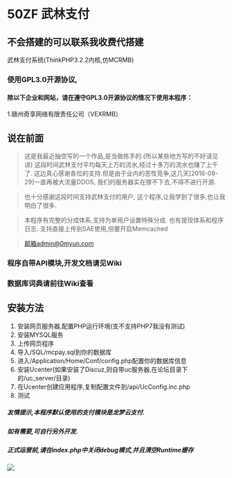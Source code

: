 # 50ZF 武林支付
## 不会搭建的可以联系我收费代搭建
武林支付系统(ThinkPHP3.2.2内核,仿MCRMB)

### 使用GPL3.0开源协议,
#### 除以下企业和网站，请在遵守GPL3.0开源协议的情况下使用本程序：
1.赣州奇享网络有限责任公司（VEXRMB）

## 说在前面
> 这是我最近抽空写的一个作品,是当做练手的.(所以某些地方写的不好请见谅)
> 这段时间武林支付平均每天上万的流水,经过十多万的流水也赚了上千了.
> 这边真心感谢各位的支持.但是由于业内的恶性竞争,这几天[2016-08-29]一直再被大流量DDOS,
> 我们的服务器实在撑不下去,不得不进行开源.

> 也十分感谢这段时间支持武林支付的用户,
> 这个程序,让我学到了很多,也让我明白了很多.

> 本程序有完整的分成体系,支持为单用户设置特殊分成.
> 也有提现体系和程序日志.
> 支持直接上传到SAE使用,但要开启Memcached

> 邮箱admin@0myun.com

### 程序自带API模块,开发文档请见Wiki
### 数据库词典请前往Wiki查看

## 安装方法
1. 安装网页服务器,配置PHP运行环境(支不支持PHP7我没有测试)
2. 安装MYSQL服务
3. 上传网页程序
4. 导入/SQL/mcpay.sql到你的数据库
5. 进入/Application/Home/Conf/config.php配置你的数据库信息
6. 安装Ucenter(如果安装了Discuz,则自带uc服务器,在论坛目录下的/uc_server/目录)
7. 在Ucenter创建应用程序,复制配置文件到/api/UcConfig.inc.php
8. 测试

##### 友情提示,本程序默认使用的支付模块是龙梦云支付.
##### 如有需要,可自行另外开发.
##### 正式运营前,请在index.php中关闭debug模式,并且清空Runtime缓存
![](https://raw.githubusercontent.com/DDMCloud/50ZF/master/DDMCloud.jpg)
